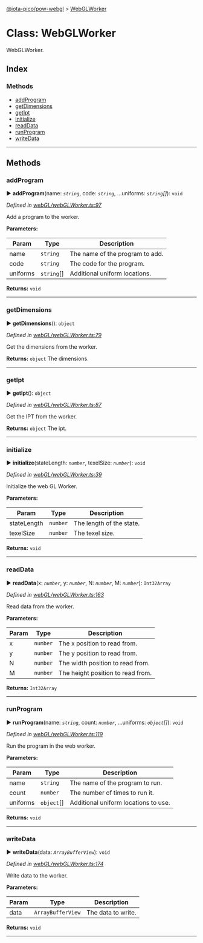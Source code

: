 [@iota-pico/pow-webgl](../README.md) > [WebGLWorker](../classes/webglworker.md)



# Class: WebGLWorker


WebGLWorker.

## Index

### Methods

* [addProgram](webglworker.md#addprogram)
* [getDimensions](webglworker.md#getdimensions)
* [getIpt](webglworker.md#getipt)
* [initialize](webglworker.md#initialize)
* [readData](webglworker.md#readdata)
* [runProgram](webglworker.md#runprogram)
* [writeData](webglworker.md#writedata)



---
## Methods
<a id="addprogram"></a>

###  addProgram

► **addProgram**(name: *`string`*, code: *`string`*, ...uniforms: *`string`[]*): `void`



*Defined in [webGL/webGLWorker.ts:97](https://github.com/iotaeco/iota-pico-pow-webgl/blob/51a80ce/src/webGL/webGLWorker.ts#L97)*



Add a program to the worker.


**Parameters:**

| Param | Type | Description |
| ------ | ------ | ------ |
| name | `string`   |  The name of the program to add. |
| code | `string`   |  The code for the program. |
| uniforms | `string`[]   |  Additional uniform locations. |





**Returns:** `void`





___

<a id="getdimensions"></a>

###  getDimensions

► **getDimensions**(): `object`



*Defined in [webGL/webGLWorker.ts:79](https://github.com/iotaeco/iota-pico-pow-webgl/blob/51a80ce/src/webGL/webGLWorker.ts#L79)*



Get the dimensions from the worker.




**Returns:** `object`
The dimensions.






___

<a id="getipt"></a>

###  getIpt

► **getIpt**(): `object`



*Defined in [webGL/webGLWorker.ts:87](https://github.com/iotaeco/iota-pico-pow-webgl/blob/51a80ce/src/webGL/webGLWorker.ts#L87)*



Get the IPT from the worker.




**Returns:** `object`
The ipt.






___

<a id="initialize"></a>

###  initialize

► **initialize**(stateLength: *`number`*, texelSize: *`number`*): `void`



*Defined in [webGL/webGLWorker.ts:39](https://github.com/iotaeco/iota-pico-pow-webgl/blob/51a80ce/src/webGL/webGLWorker.ts#L39)*



Initialize the web GL Worker.


**Parameters:**

| Param | Type | Description |
| ------ | ------ | ------ |
| stateLength | `number`   |  The length of the state. |
| texelSize | `number`   |  The texel size. |





**Returns:** `void`





___

<a id="readdata"></a>

###  readData

► **readData**(x: *`number`*, y: *`number`*, N: *`number`*, M: *`number`*): `Int32Array`



*Defined in [webGL/webGLWorker.ts:163](https://github.com/iotaeco/iota-pico-pow-webgl/blob/51a80ce/src/webGL/webGLWorker.ts#L163)*



Read data from the worker.


**Parameters:**

| Param | Type | Description |
| ------ | ------ | ------ |
| x | `number`   |  The x position to read from. |
| y | `number`   |  The y position to read from. |
| N | `number`   |  The width position to read from. |
| M | `number`   |  The height position to read from. |





**Returns:** `Int32Array`





___

<a id="runprogram"></a>

###  runProgram

► **runProgram**(name: *`string`*, count: *`number`*, ...uniforms: *`object`[]*): `void`



*Defined in [webGL/webGLWorker.ts:119](https://github.com/iotaeco/iota-pico-pow-webgl/blob/51a80ce/src/webGL/webGLWorker.ts#L119)*



Run the program in the web worker.


**Parameters:**

| Param | Type | Description |
| ------ | ------ | ------ |
| name | `string`   |  The name of the program to run. |
| count | `number`   |  The number of times to run it. |
| uniforms | `object`[]   |  Additional uniform locations to use. |





**Returns:** `void`





___

<a id="writedata"></a>

###  writeData

► **writeData**(data: *`ArrayBufferView`*): `void`



*Defined in [webGL/webGLWorker.ts:174](https://github.com/iotaeco/iota-pico-pow-webgl/blob/51a80ce/src/webGL/webGLWorker.ts#L174)*



Write data to the worker.


**Parameters:**

| Param | Type | Description |
| ------ | ------ | ------ |
| data | `ArrayBufferView`   |  The data to write. |





**Returns:** `void`





___


